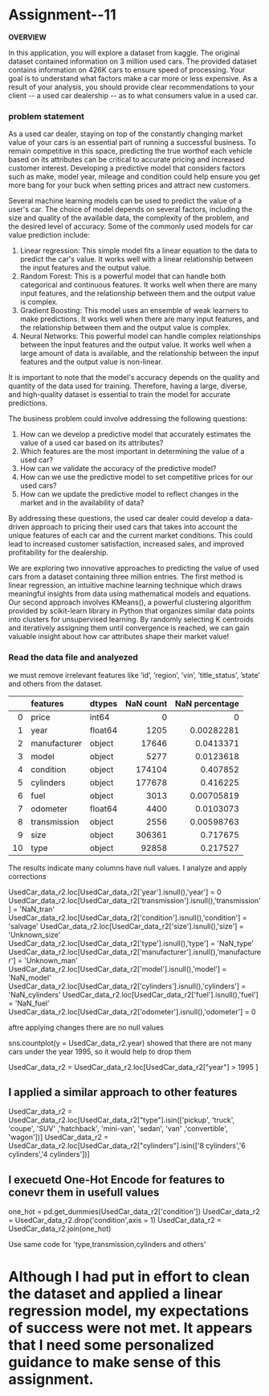 # Assignment--11
**OVERVIEW**

In this application, you will explore a dataset from kaggle. The original dataset contained information on 3 million used cars. The provided dataset contains information on 426K cars to ensure speed of processing.  Your goal is to understand what factors make a car more or less expensive.  As a result of your analysis, you should provide clear recommendations to your client -- a used car dealership -- as to what consumers value in a used car.

###  problem statement

As a used car dealer, staying on top of the constantly changing market value of your cars is an essential part of running a successful business. To remain competitive in this space, predicting the true worthof each vehicle based on its attributes can be critical to accurate pricing and increased customer interest. Developing a predictive model that considers factors such as make, model year, mileage and condition could help ensure you get more bang for your buck when setting prices and attract new customers.

Several machine learning models can be used to predict the value of a user's car. The choice of model depends on several factors, including the size and quality of the available data, the complexity of the problem, and the desired level of accuracy. Some of the commonly used models for car value prediction include:

1.	Linear regression: This simple model fits a linear equation to the data to predict the car's value. It works well with a linear relationship between the input features and the output value.
2.	Random Forest: This is a powerful model that can handle both categorical and continuous features. It works well when there are many input features, and the relationship between them and the output value is complex.
3.	Gradient Boosting: This model uses an ensemble of weak learners to make predictions. It works well when there are many input features, and the relationship between them and the output value is complex.
4.	Neural Networks: This powerful model can handle complex relationships between the input features and the output value. It works well when a large amount of data is available, and the relationship between the input features and the output value is non-linear.

It is important to note that the model's accuracy depends on the quality and quantity of the data used for training. Therefore, having a large, diverse, and high-quality dataset is essential to train the model for accurate predictions.

The business problem could involve addressing the following questions:

1. How can we develop a predictive model that accurately estimates the value of a used car based on its attributes?
2. Which features are the most important in determining the value of a used car?
3. How can we validate the accuracy of the predictive model?
4. How can we use the predictive model to set competitive prices for our used cars?
5. How can we update the predictive model to reflect changes in the market and in the availability of data?

By addressing these questions, the used car dealer could develop a data-driven approach to pricing their used cars that takes into account the unique features of each car and the current market conditions. This could lead to increased customer satisfaction, increased sales, and improved profitability for the dealership.

We are exploring two innovative approaches to predicting the value of used cars from a dataset containing three million entries. The first method is linear regression, an intuitive machine learning technique which draws meaningful insights from data using mathematical models and equations. Our second approach involves KMeans(), a powerful clustering algorithm provided by scikit-learn library in Python that organizes similar data points into clusters for unsupervised learning. By randomly selecting K centroids and iteratively assigning them until convergence is reached, we can gain valuable insight about how car attributes shape their market value!

### Read the data file and analyezed 




we must remove irrelevant features like ‘id’, ’region’, ’vin’, ’title_status’, ’state’ and others from the dataset.

|    | features     | dtypes   |   NaN count |   NaN percentage |
|---:|:-------------|:---------|------------:|-----------------:|
|  0 | price        | int64    |           0 |       0          |
|  1 | year         | float64  |        1205 |       0.00282281 |
|  2 | manufacturer | object   |       17646 |       0.0413371  |
|  3 | model        | object   |        5277 |       0.0123618  |
|  4 | condition    | object   |      174104 |       0.407852   |
|  5 | cylinders    | object   |      177678 |       0.416225   |
|  6 | fuel         | object   |        3013 |       0.00705819 |
|  7 | odometer     | float64  |        4400 |       0.0103073  |
|  8 | transmission | object   |        2556 |       0.00598763 |
|  9 | size         | object   |      306361 |       0.717675   |
| 10 | type         | object   |       92858 |       0.217527   |

The results indicate many columns have null values. I analyze and apply corrections

UsedCar_data_r2.loc[UsedCar_data_r2['year'].isnull(),'year'] = 0
UsedCar_data_r2.loc[UsedCar_data_r2['transmission'].isnull(),'transmission'] = 'NaN_tran'
UsedCar_data_r2.loc[UsedCar_data_r2['condition'].isnull(),'condition'] = 'salvage'
UsedCar_data_r2.loc[UsedCar_data_r2['size'].isnull(),'size'] = 'Unknown_size'
UsedCar_data_r2.loc[UsedCar_data_r2['type'].isnull(),'type'] = 'NaN_type'
UsedCar_data_r2.loc[UsedCar_data_r2['manufacturer'].isnull(),'manufacturer'] = 'Unknown_man'
UsedCar_data_r2.loc[UsedCar_data_r2['model'].isnull(),'model'] = 'NaN_model'
UsedCar_data_r2.loc[UsedCar_data_r2['cylinders'].isnull(),'cylinders'] = 'NaN_cylinders'
UsedCar_data_r2.loc[UsedCar_data_r2['fuel'].isnull(),'fuel'] = 'NaN_fuel'
UsedCar_data_r2.loc[UsedCar_data_r2['odometer'].isnull(),'odometer'] = 0

aftre applying changes there are no null values

sns.countplot(y = UsedCar_data_r2.year) showed that there are not many cars under the year 1995, so it would help to drop them

UsedCar_data_r2 = UsedCar_data_r2.loc[UsedCar_data_r2["year"] > 1995 ]

## I applied a similar approach to other features

UsedCar_data_r2 = UsedCar_data_r2.loc[UsedCar_data_r2["type"].isin(['pickup', 'truck', 'coupe', 'SUV' ,'hatchback', 'mini-van', 'sedan', 'van' ,'convertible', 'wagon'])]
UsedCar_data_r2 = UsedCar_data_r2.loc[UsedCar_data_r2["cylinders"].isin(['8 cylinders','6 cylinders','4 cylinders'])]

## I execuetd One-Hot Encode for features to conevr them in usefull values

one_hot = pd.get_dummies(UsedCar_data_r2['condition'])
UsedCar_data_r2 = UsedCar_data_r2.drop('condition',axis = 1)
UsedCar_data_r2 = UsedCar_data_r2.join(one_hot)

Use same code for 'type,transmission,cylinders and others'

# Although I had put in effort to clean the dataset and applied a linear regression model, my expectations of success were not met. It appears that I need some personalized guidance to make sense of this assignment.
